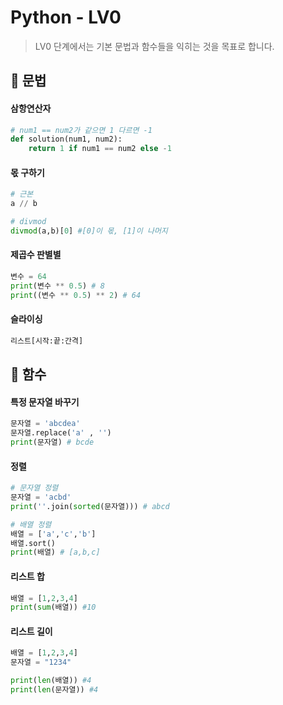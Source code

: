 # Python - LV0

> LV0 단계에서는 기본 문법과 함수들을 익히는 것을 목표로 합니다.

## 📝 문법

#### 삼항연산자

```python
# num1 == num2가 같으면 1 다르면 -1
def solution(num1, num2):
    return 1 if num1 == num2 else -1
```

#### 몫 구하기

```python
# 근본
a // b

# divmod
divmod(a,b)[0] #[0]이 몫, [1]이 나머지
```

#### 제곱수 판별별

```python
변수 = 64
print(변수 ** 0.5) # 8
print((변수 ** 0.5) ** 2) # 64
```

#### 슬라이싱

```python
리스트[시작:끝:간격]
```

## 📝 함수

#### 특정 문자열 바꾸기

```python
문자열 = 'abcdea'
문자열.replace('a' , '')
print(문자열) # bcde
```

#### 정렬

```python
# 문자열 정렬
문자열 = 'acbd'
print(''.join(sorted(문자열))) # abcd

# 배열 정렬
배열 = ['a','c','b']
배열.sort()
print(배열) # [a,b,c]
```

#### 리스트 합

```python
배열 = [1,2,3,4]
print(sum(배열)) #10
```

#### 리스트 길이

```python
배열 = [1,2,3,4]
문자열 = "1234"

print(len(배열)) #4
print(len(문자열)) #4
```
